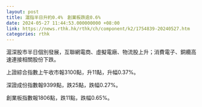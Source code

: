 ```yaml
---
layout: post
title: 滬指半日升約0.4%　創業板跌逾0.6%
date: 2024-05-27 11:44:53.000000000 +08:00
link: https://news.rthk.hk/rthk/ch/component/k2/1754839-20240527.htm
categories: rthk
---
```


滬深股市半日個別發展，互聯網電商、虛擬電廠、物流股上升；消費電子、銅纜高速連接相關股份下跌。

上證綜合指數上午收市報3100點，升11點，升幅0.37%。

深證成份指數報9399點，跌25點，跌幅0.27%。

創業板指數報1806點，跌11點，跌幅0.65%。
